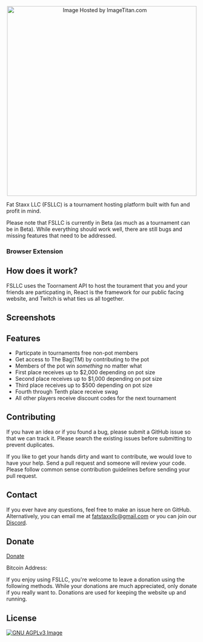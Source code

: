 <p align="center">
 <a href="http://img4.imagetitan.com/img.php?image=23_logo_1.png" target="_blank"><img src="http://img4.imagetitan.com/img4/small/23/23_logo_1.png" border=0 width=500 align="center" alt="Image Hosted by ImageTitan.com"></a>
</p>

Fat Staxx LLC (FSLLC) is a tournament hosting platform built with fun and profit in mind.

Please note that FSLLC is currently in Beta (as much as a tournament can be in Beta). While everything should work well, there are still bugs and missing features that need to be
addressed.

### Browser Extension



## How does it work?
FSLLC uses the Toornament API to host the tourament that you and your friends are particpating in, React is the framework for our public facing website, and Twitch is what ties us all together.

## Screenshots


## Features
* Particpate in tournaments free non-pot members
* Get access to The Bag(TM) by contributing to the pot 
* Members of the pot win *something* no matter what
* First place receives up to $2,000 depending on pot size
* Second place receives up to $1,000 depending on pot size
* Third place receives up to $500 depending on pot size
* Fourth through Tenth place receive swag
* All other players receive discount codes for the next tournament

## Contributing
If you have an idea or if you found a bug, please submit a GitHub issue so that
we can track it.  Please search the existing issues before submitting to
prevent duplicates.

If you like to get your hands dirty and want to contribute, we would love to
have your help.  Send a pull request and someone will review your code. Please
follow common sense contribution guidelines
before sending your pull request.

## Contact

If you ever have any questions, feel free to make an issue here on GitHub.  Alternatively, you can email me at fatstaxxllc@gmail.com or you can join our [Discord](placeholder).

## Donate

[Donate](placeholder)

Bitcoin Address: 

If you enjoy using FSLLC, you're welcome to leave a donation using the following methods.  While your donations are much appreciated, only donate if you really want to.  Donations are used for keeping the website up and running.

## License
[![GNU AGPLv3 Image](https://www.gnu.org/graphics/agplv3-155x51.png)](https://www.gnu.org/licenses/agpl-3.0.html)
